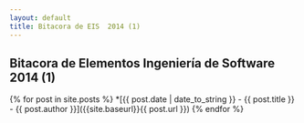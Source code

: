 ```yaml
---
layout: default
title: Bitacora de EIS  2014 (1)
---
```

 
## Bitacora de Elementos Ingeniería de Software 2014 (1)
 
{% for post in site.posts %}
*[{{ post.date | date_to_string }} - {{ post.title }} - {{ post.author }}]({{site.baseurl}}{{ post.url }})
{% endfor %}
